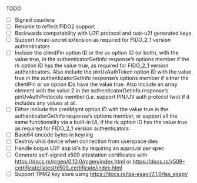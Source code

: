 TODO
- [ ] Signed counters
- [ ] Rename to reflect FIDO2 support
- [ ] Backwards compatability with U2F protocol and rust-u2f generated keys
- [ ] Support hmac-secret extension as required for FIDO_2_1 version authenticators
- [ ] Include the clientPin option ID or the uv option ID (or both), with the value true, in the authenticatorGetInfo response’s options member if the rk option ID has the value true, as required for FIDO_2_1 version authenticators. Also include the pinUvAuthToken option ID with the value true in the authenticatorGetInfo response’s options member if either the clientPin or uv option IDs have the value true. Also include an array element with the value 2 in the authenticatorGetInfo response’s pinUvAuthProtocols member (i.e. support PIN/UV auth protocol two) if it includes any values at all.
- [ ] Either include the credMgmt option ID with the value true in the authenticatorGetInfo response’s options member, or support all the same functionality via a built-in UI, if the rk option ID has the value true. as required for FIDO_2_1 version authenticators
- [ ] Base64 encode bytes in keyring
- [ ] Destroy uhid device when connection from userspace dies
- [ ] Handle bogus U2F app id's by requiring an approval per spec
- [ ] Generate self-signed x509 attestation certificates with https://docs.rs/rcgen/0.10.0/rcgen/index.html or https://docs.rs/x509-certificate/latest/x509_certificate/index.html
- [ ] Support TPM2 key store using https://docs.rs/tss-esapi/7.1.0/tss_esapi/
